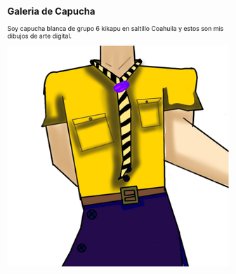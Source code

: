 ## Galeria de Capucha

Soy capucha blanca de grupo 6 kikapu en saltillo Coahuila y estos son mis dibujos de arte digital.

![uniformeManada](./scout.jpeg)
